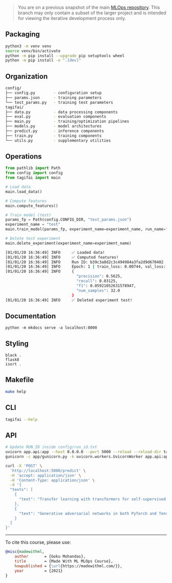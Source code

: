 > You are on a previous snapshot of the main [MLOps repository](https://github.com/GokuMohandas/MLOps). This branch may only contain a subset of the larger project and is intended for viewing the iterative development process only.

## Packaging
```bash
python3 -m venv venv
source venv/bin/activate
python -m pip install --upgrade pip setuptools wheel
python -m pip install -e ".[dev]"
```

## Organization
```bash
config/
├── config.py        - configuration setup
├── params.json      - training parameters
└── test_params.py   - training test parameters
tagifai/
├── data.py          - data processing components
├── eval.py          - evaluation components
├── main.py          - training/optimization pipelines
├── models.py        - model architectures
├── predict.py       - inference components
├── train.py         - training components
└── utils.py         - supplementary utilities
```

## Operations
```python linenums="1"
from pathlib import Path
from config import config
from tagifai import main

# Load data
main.load_data()

# Compute features
main.compute_features()

# Train model (test)
params_fp = Path(config.CONFIG_DIR, "test_params.json")
experiment_name = "test"
main.train_model(params_fp, experiment_name=experiment_name, run_name="model", test_run=True)

# Delete test experiment
main.delete_experiment(experiment_name=experiment_name)
```

```bash
[01/01/20 16:36:49] INFO     ✅ Loaded data!
[01/01/20 16:36:49] INFO     ✅ Computed features!
[01/01/20 16:36:49] INFO     Run ID: b39c3a8d2c3c494984a3fa2d9d670402
[01/01/20 16:36:49] INFO     Epoch: 1 | train_loss: 0.00744, val_loss: 0.00648, lr: 1.02E-04, _patience: 10
[01/01/20 16:36:49] INFO     {
                               "precision": 0.5625,
                               "recall": 0.03125,
                               "f1": 0.05921052631578947,
                               "num_samples": 32.0
                             }
[01/01/20 16:36:49] INFO     ✅ Deleted experiment test!
```

## Documentation
```
python -m mkdocs serve -a localhost:8000
```

## Styling
```
black .
flask8
isort .
```

## Makefile
```bash
make help
```

## CLI
```bash
tagifai --help
```

## API
```bash
# Update RUN_ID inside config/run_id.txt
uvicorn app.api:app --host 0.0.0.0 --port 5000 --reload --reload-dir tagifai --reload-dir app  # dev
gunicorn -c app/gunicorn.py -k uvicorn.workers.UvicornWorker app.api:app  # prod
```
```bash
curl -X 'POST' \
  'http://localhost:5000/predict' \
  -H 'accept: application/json' \
  -H 'Content-Type: application/json' \
  -d '{
  "texts": [
    {
      "text": "Transfer learning with transformers for self-supervised learning."
    },
    {
      "text": "Generative adversarial networks in both PyTorch and TensorFlow."
    }
  ]
}'
```

<!-- Citation -->
<hr>
To cite this course, please use:

```bibtex
@misc{madewithml,
    author       = {Goku Mohandas},
    title        = {Made With ML MLOps Course},
    howpublished = {\url{https://madewithml.com/}},
    year         = {2021}
}
```
